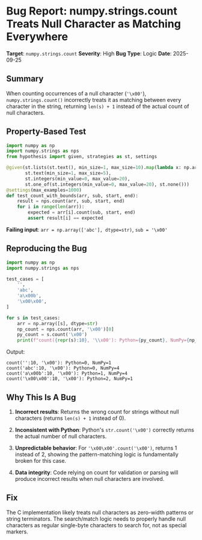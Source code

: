 # Bug Report: numpy.strings.count Treats Null Character as Matching Everywhere

**Target**: `numpy.strings.count`
**Severity**: High
**Bug Type**: Logic
**Date**: 2025-09-25

## Summary

When counting occurrences of a null character (`'\x00'`), `numpy.strings.count()` incorrectly treats it as matching between every character in the string, returning `len(s) + 1` instead of the actual count of null characters.

## Property-Based Test

```python
import numpy as np
import numpy.strings as nps
from hypothesis import given, strategies as st, settings

@given(st.lists(st.text(), min_size=1, max_size=10).map(lambda x: np.array(x, dtype=str)),
       st.text(min_size=1, max_size=5),
       st.integers(min_value=0, max_value=20),
       st.one_of(st.integers(min_value=0, max_value=20), st.none()))
@settings(max_examples=1000)
def test_count_with_bounds(arr, sub, start, end):
    result = nps.count(arr, sub, start, end)
    for i in range(len(arr)):
        expected = arr[i].count(sub, start, end)
        assert result[i] == expected
```

**Failing input**: `arr = np.array(['abc'], dtype=str)`, `sub = '\x00'`

## Reproducing the Bug

```python
import numpy as np
import numpy.strings as nps

test_cases = [
    '',
    'abc',
    'a\x00b',
    '\x00\x00',
]

for s in test_cases:
    arr = np.array([s], dtype=str)
    np_count = nps.count(arr, '\x00')[0]
    py_count = s.count('\x00')
    print(f"count({repr(s):10}, '\\x00'): Python={py_count}, NumPy={np_count}")
```

Output:
```
count('':10, '\x00'): Python=0, NumPy=1
count('abc':10, '\x00'): Python=0, NumPy=4
count('a\x00b':10, '\x00'): Python=1, NumPy=4
count('\x00\x00':10, '\x00'): Python=2, NumPy=1
```

## Why This Is A Bug

1. **Incorrect results**: Returns the wrong count for strings without null characters (returns `len(s) + 1` instead of 0).

2. **Inconsistent with Python**: Python's `str.count('\x00')` correctly returns the actual number of null characters.

3. **Unpredictable behavior**: For `'\x00\x00'.count('\x00')`, returns 1 instead of 2, showing the pattern-matching logic is fundamentally broken for this case.

4. **Data integrity**: Code relying on count for validation or parsing will produce incorrect results when null characters are involved.

## Fix

The C implementation likely treats null characters as zero-width patterns or string terminators. The search/match logic needs to properly handle null characters as regular single-byte characters to search for, not as special markers.